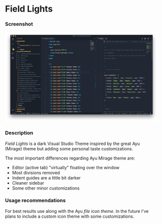 # Field Lights

### Screenshot

![Field Lights Theme screenshot](assets/screenshot.png)

### Description

*Field Lights* is a dark Visual Studio Theme inspired by the great Ayu (Mirage) theme but adding some personal taste customizations.

The most important differences regarding Ayu Mirage theme are:

- Editor (active tab) "virtually" floating over the window
- Most divisions removed
- Indent guides are a little bit darker
- Cleaner sidebar
- Some other minor customizations


### Usage recommendations

For best results use along with the Ayu *file icon theme*. In the future I've plans to include a custom icon theme with some customizations.
